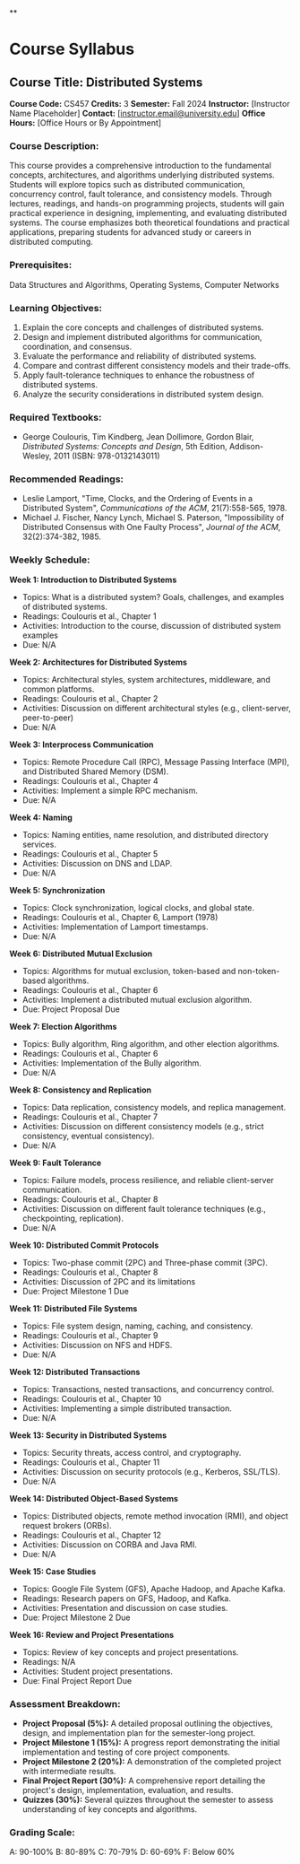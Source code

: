 **
# Course Syllabus
## Course Title: Distributed Systems
**Course Code:** CS457
**Credits:** 3
**Semester:** Fall 2024
**Instructor:** [Instructor Name Placeholder]
**Contact:** [instructor.email@university.edu]
**Office Hours:** [Office Hours or By Appointment]

### Course Description:
This course provides a comprehensive introduction to the fundamental concepts, architectures, and algorithms underlying distributed systems. Students will explore topics such as distributed communication, concurrency control, fault tolerance, and consistency models. Through lectures, readings, and hands-on programming projects, students will gain practical experience in designing, implementing, and evaluating distributed systems. The course emphasizes both theoretical foundations and practical applications, preparing students for advanced study or careers in distributed computing.

### Prerequisites:
Data Structures and Algorithms, Operating Systems, Computer Networks

### Learning Objectives:
1.  Explain the core concepts and challenges of distributed systems.
2.  Design and implement distributed algorithms for communication, coordination, and consensus.
3.  Evaluate the performance and reliability of distributed systems.
4.  Compare and contrast different consistency models and their trade-offs.
5.  Apply fault-tolerance techniques to enhance the robustness of distributed systems.
6.  Analyze the security considerations in distributed system design.

### Required Textbooks:
- George Coulouris, Tim Kindberg, Jean Dollimore, Gordon Blair, *Distributed Systems: Concepts and Design*, 5th Edition, Addison-Wesley, 2011 (ISBN: 978-0132143011)

### Recommended Readings:
- Leslie Lamport, "Time, Clocks, and the Ordering of Events in a Distributed System", *Communications of the ACM*, 21(7):558-565, 1978.
- Michael J. Fischer, Nancy Lynch, Michael S. Paterson, "Impossibility of Distributed Consensus with One Faulty Process", *Journal of the ACM*, 32(2):374-382, 1985.

### Weekly Schedule:
**Week 1: Introduction to Distributed Systems**
- Topics: What is a distributed system? Goals, challenges, and examples of distributed systems.
- Readings: Coulouris et al., Chapter 1
- Activities: Introduction to the course, discussion of distributed system examples
- Due: N/A

**Week 2: Architectures for Distributed Systems**
- Topics: Architectural styles, system architectures, middleware, and common platforms.
- Readings: Coulouris et al., Chapter 2
- Activities: Discussion on different architectural styles (e.g., client-server, peer-to-peer)
- Due: N/A

**Week 3: Interprocess Communication**
- Topics: Remote Procedure Call (RPC), Message Passing Interface (MPI), and Distributed Shared Memory (DSM).
- Readings: Coulouris et al., Chapter 4
- Activities: Implement a simple RPC mechanism.
- Due: N/A

**Week 4: Naming**
- Topics: Naming entities, name resolution, and distributed directory services.
- Readings: Coulouris et al., Chapter 5
- Activities: Discussion on DNS and LDAP.
- Due: N/A

**Week 5: Synchronization**
- Topics: Clock synchronization, logical clocks, and global state.
- Readings: Coulouris et al., Chapter 6, Lamport (1978)
- Activities: Implementation of Lamport timestamps.
- Due: N/A

**Week 6: Distributed Mutual Exclusion**
- Topics: Algorithms for mutual exclusion, token-based and non-token-based algorithms.
- Readings: Coulouris et al., Chapter 6
- Activities: Implement a distributed mutual exclusion algorithm.
- Due: Project Proposal Due

**Week 7: Election Algorithms**
- Topics: Bully algorithm, Ring algorithm, and other election algorithms.
- Readings: Coulouris et al., Chapter 6
- Activities: Implementation of the Bully algorithm.
- Due: N/A

**Week 8: Consistency and Replication**
- Topics: Data replication, consistency models, and replica management.
- Readings: Coulouris et al., Chapter 7
- Activities: Discussion on different consistency models (e.g., strict consistency, eventual consistency).
- Due: N/A

**Week 9: Fault Tolerance**
- Topics: Failure models, process resilience, and reliable client-server communication.
- Readings: Coulouris et al., Chapter 8
- Activities: Discussion on different fault tolerance techniques (e.g., checkpointing, replication).
- Due: N/A

**Week 10: Distributed Commit Protocols**
- Topics: Two-phase commit (2PC) and Three-phase commit (3PC).
- Readings: Coulouris et al., Chapter 8
- Activities: Discussion of 2PC and its limitations
- Due: Project Milestone 1 Due

**Week 11: Distributed File Systems**
- Topics: File system design, naming, caching, and consistency.
- Readings: Coulouris et al., Chapter 9
- Activities: Discussion on NFS and HDFS.
- Due: N/A

**Week 12: Distributed Transactions**
- Topics: Transactions, nested transactions, and concurrency control.
- Readings: Coulouris et al., Chapter 10
- Activities: Implementing a simple distributed transaction.
- Due: N/A

**Week 13: Security in Distributed Systems**
- Topics: Security threats, access control, and cryptography.
- Readings: Coulouris et al., Chapter 11
- Activities: Discussion on security protocols (e.g., Kerberos, SSL/TLS).
- Due: N/A

**Week 14: Distributed Object-Based Systems**
- Topics: Distributed objects, remote method invocation (RMI), and object request brokers (ORBs).
- Readings: Coulouris et al., Chapter 12
- Activities: Discussion on CORBA and Java RMI.
- Due: N/A

**Week 15: Case Studies**
- Topics: Google File System (GFS), Apache Hadoop, and Apache Kafka.
- Readings: Research papers on GFS, Hadoop, and Kafka.
- Activities: Presentation and discussion on case studies.
- Due: Project Milestone 2 Due

**Week 16: Review and Project Presentations**
- Topics: Review of key concepts and project presentations.
- Readings: N/A
- Activities: Student project presentations.
- Due: Final Project Report Due

### Assessment Breakdown:
*   **Project Proposal (5%):** A detailed proposal outlining the objectives, design, and implementation plan for the semester-long project.
*   **Project Milestone 1 (15%):** A progress report demonstrating the initial implementation and testing of core project components.
*   **Project Milestone 2 (20%):** A demonstration of the completed project with intermediate results.
*   **Final Project Report (30%):** A comprehensive report detailing the project's design, implementation, evaluation, and results.
*   **Quizzes (30%):** Several quizzes throughout the semester to assess understanding of key concepts and algorithms.

### Grading Scale:
A: 90-100%
B: 80-89%
C: 70-79%
D: 60-69%
F: Below 60%